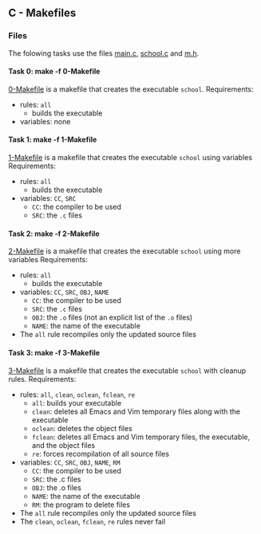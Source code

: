 ## C - Makefiles

### Files
The folowing tasks use the files [main.c](main.c), [school.c](schoo.c) and [m.h](m.h).

#### Task 0: make -f 0-Makefile
[0-Makefile](0-Makefile) is a makefile that creates the executable `school`.
Requirements:
- rules: `all`
	- builds the executable
- variables: none

#### Task 1: make -f 1-Makefile
[1-Makefile](1-Makefile) is a makefile that creates the executable `school` using variables
Requirements:
- rules: `all`
	- builds the executable
- variables: `CC`, `SRC`
	- `CC`: the compiler to be used
	- `SRC`: the `.c` files

#### Task 2: make -f 2-Makefile
[2-Makefile](2-Makefile) is a makefile that creates the executable `school` using more variables
Requirements:
- rules: `all`
	- builds the executable
- variables: `CC`, `SRC`, `OBJ`, `NAME`
	- `CC`: the compiler to be used
	- `SRC`: the `.c` files
	- `OBJ`: the `.o` files (not an explicit list of the `.o` files)
	- `NAME`: the name of the executable
- The `all` rule recompiles only the updated source files

#### Task 3: make -f 3-Makefile
[3-Makefile](3-Makefile) is a makefile that creates the executable `school` with cleanup rules.
Requirements:
- rules: `all`, `clean`, `oclean`, `fclean`, `re`
	- `all`: builds your executable
	- `clean`: deletes all Emacs and Vim temporary files along with the executable
	- `oclean`: deletes the object files
	- `fclean`: deletes all Emacs and Vim temporary files, the executable, and the object files
	- `re`: forces recompilation of all source files
- variables: `CC`, `SRC`, `OBJ`, `NAME`, `RM`
	- `CC`: the compiler to be used
	- `SRC`: the .c files
	- `OBJ`: the .o files
	- `NAME`: the name of the executable
	- `RM`: the program to delete files
- The `all` rule recompiles only the updated source files
- The `clean`, `oclean`, `fclean`, `re` rules never fail
